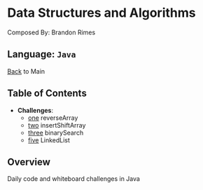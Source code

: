 # Data Structures and Algorithms

Composed By: Brandon Rimes

## Language: `Java`

[Back](../README.md) to Main

## Table of Contents

- **Challenges**:
  - [one](reverseArray/README.md) reverseArray
  - [two](insertShiftArray/README.md) insertShiftArray
  - [three](binarySearch/README.md) binarySearch
  - [five](linkedList/README.md) LinkedList

## Overview

Daily code and whiteboard challenges in Java
